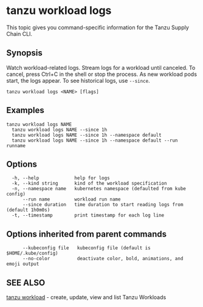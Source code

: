 # tanzu workload logs

This topic gives you command-specific information for the Tanzu Supply Chain CLI.

## Synopsis

Watch workload-related logs. Stream logs for a workload until canceled. To cancel, press Ctrl+C in
the shell or stop the process. As new workload pods start, the logs appear. To see historical logs,
use `--since`.

```console
tanzu workload logs <NAME> [flags]
```

## Examples

```console
tanzu workload logs NAME
  tanzu workload logs NAME --since 1h
  tanzu workload logs NAME --since 1h --namespace default
  tanzu workload logs NAME --since 1h --namespace default --run runname
```

## Options

```console
  -h, --help             help for logs
  -k, --kind string      kind of the workload specification
  -n, --namespace name   kubernetes namespace (defaulted from kube config)
      --run name         workload run name
      --since duration   time duration to start reading logs from (default 1h0m0s)
  -t, --timestamp        print timestamp for each log line
```

## Options inherited from parent commands

```console
      --kubeconfig file   kubeconfig file (default is $HOME/.kube/config)
      --no-color          deactivate color, bold, animations, and emoji output
```

## SEE ALSO

[tanzu workload](tanzu_workload.hbs.md) - create, update, view and list Tanzu Workloads
